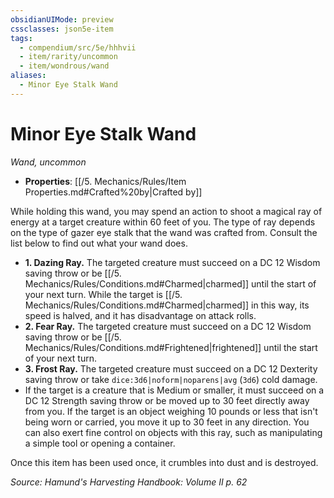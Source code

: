 ```yaml
---
obsidianUIMode: preview
cssclasses: json5e-item
tags:
  - compendium/src/5e/hhhvii
  - item/rarity/uncommon
  - item/wondrous/wand
aliases:
  - Minor Eye Stalk Wand
---
```

# Minor Eye Stalk Wand
*Wand, uncommon*  

- **Properties**: [[/5. Mechanics/Rules/Item Properties.md#Crafted%20by\|Crafted by]]

While holding this wand, you may spend an action to shoot a magical ray of energy at a target creature within 60 feet of you. The type of ray depends on the type of gazer eye stalk that the wand was crafted from. Consult the list below to find out what your wand does.

- **1. Dazing Ray.** The targeted creature must succeed on a DC 12 Wisdom saving throw or be [[/5. Mechanics/Rules/Conditions.md#Charmed\|charmed]] until the start of your next turn. While the target is [[/5. Mechanics/Rules/Conditions.md#Charmed\|charmed]] in this way, its speed is halved, and it has disadvantage on attack rolls.  
- **2. Fear Ray.** The targeted creature must succeed on a DC 12 Wisdom saving throw or be [[/5. Mechanics/Rules/Conditions.md#Frightened\|frightened]] until the start of your next turn.  
- **3. Frost Ray.** The targeted creature must succeed on a DC 12 Dexterity saving throw or take `dice:3d6|noform|noparens|avg` (`3d6`) cold damage.  
- If the target is a creature that is Medium or smaller, it must succeed on a DC 12 Strength saving throw or be moved up to 30 feet directly away from you. If the target is an object weighing 10 pounds or less that isn't being worn or carried, you move it up to 30 feet in any direction. You can also exert fine control on objects with this ray, such as manipulating a simple tool or opening a container.  

Once this item has been used once, it crumbles into dust and is destroyed.

*Source: Hamund's Harvesting Handbook: Volume II p. 62*
